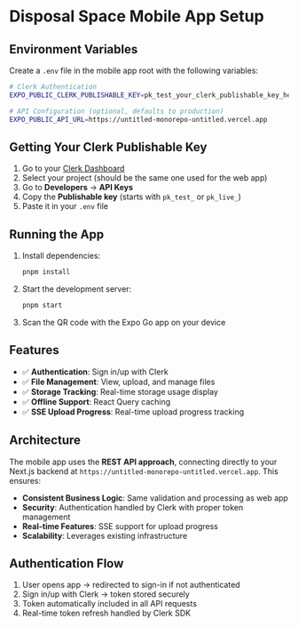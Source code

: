 # Disposal Space Mobile App Setup

## Environment Variables

Create a `.env` file in the mobile app root with the following variables:

```bash
# Clerk Authentication
EXPO_PUBLIC_CLERK_PUBLISHABLE_KEY=pk_test_your_clerk_publishable_key_here

# API Configuration (optional, defaults to production)
EXPO_PUBLIC_API_URL=https://untitled-monorepo-untitled.vercel.app
```

## Getting Your Clerk Publishable Key

1. Go to your [Clerk Dashboard](https://dashboard.clerk.com/)
2. Select your project (should be the same one used for the web app)
3. Go to **Developers** → **API Keys**
4. Copy the **Publishable key** (starts with `pk_test_` or `pk_live_`)
5. Paste it in your `.env` file

## Running the App

1. Install dependencies:

   ```bash
   pnpm install
   ```

2. Start the development server:

   ```bash
   pnpm start
   ```

3. Scan the QR code with the Expo Go app on your device

## Features

- ✅ **Authentication**: Sign in/up with Clerk
- ✅ **File Management**: View, upload, and manage files
- ✅ **Storage Tracking**: Real-time storage usage display
- ✅ **Offline Support**: React Query caching
- ✅ **SSE Upload Progress**: Real-time upload progress tracking

## Architecture

The mobile app uses the **REST API approach**, connecting directly to your Next.js backend at `https://untitled-monorepo-untitled.vercel.app`. This ensures:

- **Consistent Business Logic**: Same validation and processing as web app
- **Security**: Authentication handled by Clerk with proper token management
- **Real-time Features**: SSE support for upload progress
- **Scalability**: Leverages existing infrastructure

## Authentication Flow

1. User opens app → redirected to sign-in if not authenticated
2. Sign in/up with Clerk → token stored securely
3. Token automatically included in all API requests
4. Real-time token refresh handled by Clerk SDK
